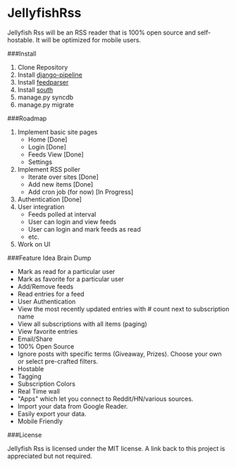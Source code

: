 JellyfishRss
============

Jellyfish Rss will be an RSS reader that is 100% open source and self-hostable. It will be optimized for mobile users.

###Install

1. Clone Repository
2. Install [django-pipeline](https://github.com/cyberdelia/django-pipeline)
3. Install [feedparser](https://pypi.python.org/pypi/feedparser)
4. Install [south](http://south.readthedocs.org/en/latest/installation.html)
5. manage.py syncdb
6. manage.py migrate

###Roadmap
1. Implement basic site pages
	- Home [Done]
	- Login [Done]
	- Feeds View [Done]
	- Settings
2. Implement RSS poller
	- Iterate over sites [Done]
	- Add new items [Done]
	- Add cron job (for now) [In Progress]
3. Authentication [Done]
4. User integration
	- Feeds polled at interval
	- User can login and view feeds
	- User can login and mark feeds as read
	- etc.
5. Work on UI

###Feature Idea Brain Dump

+ Mark as read for a particular user
+ Mark as favorite for a particular user
+ Add/Remove feeds
+ Read entries for a feed
+ User Authentication
+ View the most recently updated entries with # count next to subscription name
+ View all subscriptions with all items (paging)
+ View favorite entries
+ Email/Share
+ 100% Open Source
+ Ignore posts with specific terms (Giveaway, Prizes). Choose your own or select pre-crafted filters.
+ Hostable 
+ Tagging
+ Subscription Colors
+ Real Time wall
+ "Apps" which let you connect to Reddit/HN/various sources. 
+ Import your data from Google Reader.
+ Easily export your data.
+ Mobile Friendly 

###License

Jellyfish Rss is licensed under the MIT license. A link back to this project is appreciated but not required.